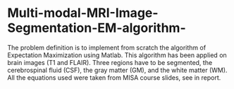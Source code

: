 # Multi-modal-MRI-Image-Segmentation-EM-algorithm-
The problem definition is to implement from scratch the algorithm of Expectation Maximization using Matlab. This algorithm has been applied on brain images (T1 and FLAIR). Three regions have to be segmented, the cerebrospinal fluid (CSF), the gray matter (GM), and the white matter (WM). All the equations used were taken from MISA course slides, see in report.
